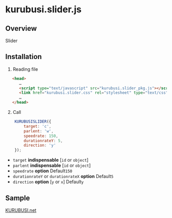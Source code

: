 # kurubusi.slider.js

## Overview
Slider

## Installation

1. Reading file
```html
   <head>
      …
      <script type="text/javascript" src="kurubusi.slider_pkg.js"></script>
      <link href="kurubusi.slider.css" rel="stylesheet" type="text/css">
      …
   </head>
```


2. Call
```javascript
    KURUBUSISLIDER({
        target: 'c',
        parlent: 'w',
        speedrate: 150,
        durationrateY: 5,
        direction: 'y'
    });
```
* `target`        **indispensable**  [`id` or `object`]
* `parlent`        **indispensable**  [`id` or `object`]
* `speedrate`        **option** Default`150`
* `durationrateY` or `durationrateX` **option** Default`5`
* `direction`        **option** [`y` or `x`] Default`y`


## Sample

[KURUBUSI.net](http://kurubusi.net/products/sample/kurubusi-slider_sample-1/)
